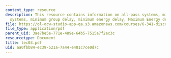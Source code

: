 ```yaml
---
content_type: resource
description: This resource contains information on all-pass systems, minimum-phase
  systems, minimum group delay, minimum energy delay, Maximum Energy delay.
file: https://ol-ocw-studio-app-qa.s3.amazonaws.com/courses/6-341-discrete-time-signal-processing-fall-2005/aa0fbb84ec39521a7a44e481c7ce0d7c_lec03.pdf
file_type: application/pdf
parent_uid: 3ae7be5e-771e-489e-64b5-7515a7f2ac3c
resourcetype: Document
title: lec03.pdf
uid: aa0fbb84-ec39-521a-7a44-e481c7ce0d7c
---
```

